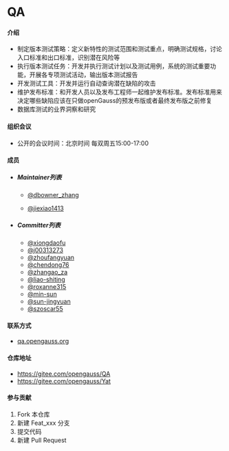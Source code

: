 # QA

#### 介绍

- 制定版本测试策略：定义新特性的测试范围和测试重点，明确测试规格，讨论入口标准和出口标准，识别潜在风险等
- 执行版本测试任务：开发并执行测试计划以及测试用例，系统的测试重要功能，开展各专项测试活动，输出版本测试报告
- 开发测试工具：开发并运行自动查询潜在缺陷的攻击
- 维护发布标准：和开发人员以及发布工程师一起维护发布标准。发布标准用来决定哪些缺陷应该在只做openGauss的预发布版或者最终发布版之前修复
- 数据库测试的业界洞察和研究

#### 组织会议

- 公开的会议时间：北京时间 每双周五15:00-17:00

#### 成员

+ ##### Maintainer列表

  - [@dbowner_zhang](https://gitee.com/dbowner_zhang)

  - [ @jiexiao1413 ](https://gitee.com/jiexiao1413)

+ ##### Committer列表

  - [@xiongdaofu](https://gitee.com/xiongdaofu)
  - [@j00313273](https://gitee.com/j00313273)
  - [@zhoufangyuan](https://gitee.com/zhoufangyuan)
  - [@chendong76](https://gitee.com/chendong76)
  - [@zhangao_za](https://gitee.com/zhangao_za)
  - [@liao-shiting](https://gitee.com/liao-shiting)
  - [@roxanne315](https://gitee.com/roxanne315)
  - [@min-sun](https://gitee.com/min-sun)
  - [@sun-jingyuan](https://gitee.com/sun-jingyuan)
  - [@szoscar55](https://gitee.com/szoscar55)

#### 联系方式

- [qa.opengauss.org](https://gitee.com/link?target=https%3A%2F%2Fmailweb.opengauss.org%2Fpostorius%2Flists%2Fqa.opengauss.org%2F)

#### 仓库地址

- https://gitee.com/opengauss/QA
- https://gitee.com/opengauss/Yat

#### 参与贡献

1.  Fork 本仓库
2.  新建 Feat_xxx 分支
3.  提交代码
4.  新建 Pull Request